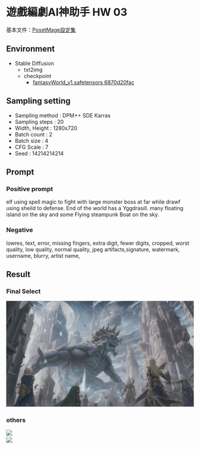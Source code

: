 # 遊戲編劇AI神助手 HW 03

基本文件：[PosetMage設定集](https://posetmage.com/SettingBook)

## Environment
* Stable Diffusion
  * txt2img
  * checkpoint
    * [fantasyWorld_v1.safetensors 6870d20fac](https://civitai.com/images/125986?modelVersionId=13069&prioritizedUserIds=4104&period=AllTime&sort=Most+Reactions&limit=20)

## Sampling setting
* Sampling method : DPM++ SDE Karras
* Sampling steps : 20
* Width, Height : 1280x720
* Batch count : 2
* Batch size : 4
* CFG Scale : 7
* Seed : 14214214214

## Prompt

### Positive prompt
elf using spell magic to fight with large monster boss at far while drawf using sheild to defense. 
End of the world has a Yggdrasill. 
many floating island on the sky and some Flying steampunk Boat on the sky. 

### Negative
lowres, text, error, missing fingers, extra digit, fewer digits, cropped, worst quality, low quality, normal quality, jpeg artifacts,signature, watermark, username, blurry, artist name,


## Result

### Final Select
![](./Select.png)

### others
![](./grid1.png)  
![](./grid2.png)  